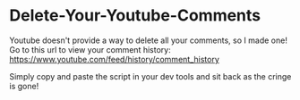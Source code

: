 # Delete-Your-Youtube-Comments
Youtube doesn't provide a way to delete all your comments, so I made one!
Go to this url to view your comment history: https://www.youtube.com/feed/history/comment_history

Simply copy and paste the script in your dev tools and sit back as the cringe is gone!
